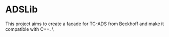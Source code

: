 # ADSLib

This project aims to create a facade for TC-ADS from Beckhoff and make it compatible with C++. \
